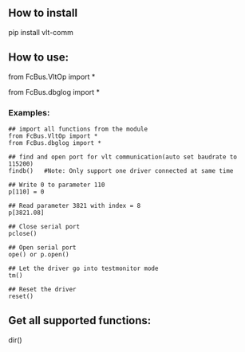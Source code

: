 ## How to install 
pip install vlt-comm

## How to use:

from FcBus.VltOp import *

from FcBus.dbglog import *

### Examples:
    ## import all functions from the module
    from FcBus.VltOp import *
    from FcBus.dbglog import *

    ## find and open port for vlt communication(auto set baudrate to 115200)
    findb()   #Note: Only support one driver connected at same time

    ## Write 0 to parameter 110
    p[110] = 0

    ## Read parameter 3821 with index = 8
    p[3821.08]

    ## Close serial port 
    pclose()

    ## Open serial port
    ope() or p.open()

    ## Let the driver go into testmonitor mode
    tm()

    ## Reset the driver
    reset()


## Get all supported functions:
dir()